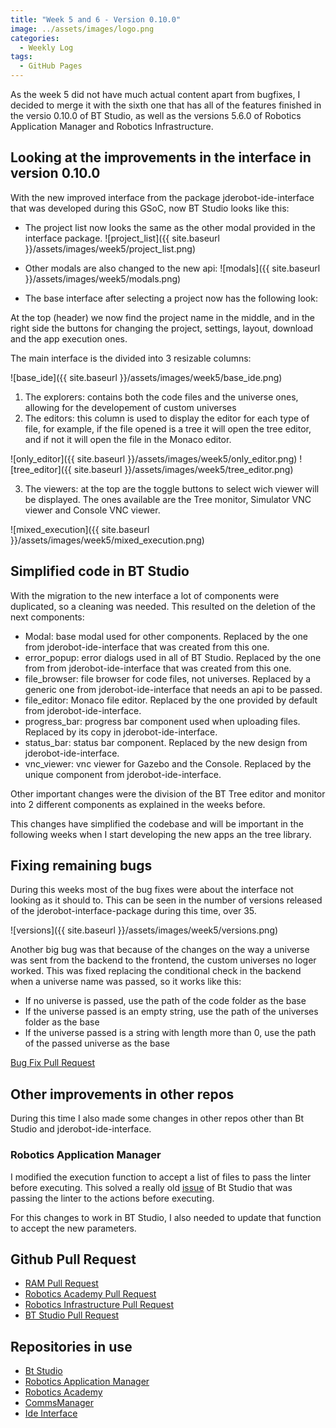 ```yaml
---
title: "Week 5 and 6 - Version 0.10.0"  
image: ../assets/images/logo.png  
categories:
  - Weekly Log  
tags:
  - GitHub Pages  
---
```


As the week 5 did not have much actual content apart from bugfixes, I decided to merge it with the sixth one that has all of the features finished in the versio 0.10.0 of BT Studio, as well as the versions 5.6.0 of Robotics Application Manager and Robotics Infrastructure.

## Looking at the improvements in the interface in version 0.10.0

With the new improved interface from the package jderobot-ide-interface that was developed during this GSoC, now BT Studio looks like this:

* The project list now looks the same as the other modal provided in the interface package.
![project_list]({{ site.baseurl }}/assets/images/week5/project_list.png)

* Other modals are also changed to the new api:
![modals]({{ site.baseurl }}/assets/images/week5/modals.png)

* The base interface after selecting a project now has the following look:

At the top (header) we now find the project name in the middle, and in the right side the buttons for changing the project, settings, layout, download and the app execution ones.

The main interface is the divided into 3 resizable columns:

![base_ide]({{ site.baseurl }}/assets/images/week5/base_ide.png)

1. The explorers: contains both the code files and the universe ones, allowing for the developement of custom universes
2. The editors: this column is used to display the editor for each type of file, for example, if the file opened is a tree it will open the tree editor, and if not it will open the file in the Monaco editor.

![only_editor]({{ site.baseurl }}/assets/images/week5/only_editor.png)
![tree_editor]({{ site.baseurl }}/assets/images/week5/tree_editor.png)

3. The viewers: at the top are the toggle buttons to select wich viewer will be displayed. The ones available are the Tree monitor, Simulator VNC viewer and Console VNC viewer.

![mixed_execution]({{ site.baseurl }}/assets/images/week5/mixed_execution.png)

## Simplified code in BT Studio

With the migration to the new interface a lot of components were duplicated, so a cleaning was needed. This resulted on the deletion of the next components:

* Modal: base modal used for other components. Replaced by the one from jderobot-ide-interface that was created from this one.
* error_popup: error dialogs used in all of BT Studio. Replaced by the one from from jderobot-ide-interface that was created from this one.
* file_browser: file browser for code files, not universes. Replaced by a generic one from jderobot-ide-interface that needs an api to be passed.
* file_editor: Monaco file editor. Replaced by the one provided by default from jderobot-ide-interface.
* progress_bar: progress bar component used when uploading files. Replaced by its copy in jderobot-ide-interface.
* status_bar: status bar component. Replaced by the new design from jderobot-ide-interface.
* vnc_viewer: vnc viewer for Gazebo and the Console. Replaced by the unique component from jderobot-ide-interface.

Other important changes were the division of the BT Tree editor and monitor into 2 different components as explained in the weeks before.

This changes have simplified the codebase and will be important in the following weeks when I start developing the new apps an the tree library.

## Fixing remaining bugs

During this weeks most of the bug fixes were about the interface not looking as it should to. This can be seen in the number of versions released of the jderobot-interface-package during this time, over 35.

![versions]({{ site.baseurl }}/assets/images/week5/versions.png)

Another big bug was that because of the changes on the way a universe was sent from the backend to the frontend, the custom universes no loger worked. This was fixed replacing the conditional check in the backend when a universe name was passed, so it works like this:

* If no universe is passed, use the path of the code folder as the base
* If the universe passed is an empty string, use the path of the universes folder as the base
* If the universe passed is a string with length more than 0, use the path of the passed universe as the base

[Bug Fix Pull Request](https://github.com/JdeRobot/bt-studio/pull/313)

## Other improvements in other repos

During this time I also made some changes in other repos other than Bt Studio and jderobot-ide-interface.

### Robotics Application Manager

I modified the execution function to accept a list of files to pass the linter before executing. This solved a really old [issue](https://github.com/JdeRobot/bt-studio/issues/138) of Bt Studio that was passing the linter to the actions before executing.

For this changes to work in BT Studio, I also needed to update that function to accept the new parameters.

## Github Pull Request

* [RAM Pull Request](https://github.com/JdeRobot/RoboticsApplicationManager/pull/223)
* [Robotics Academy Pull Request](https://github.com/JdeRobot/RoboticsAcademy/pull/3132)
* [Robotics Infrastructure Pull Request](https://github.com/JdeRobot/RoboticsInfrastructure/pull/524)
* [BT Studio Pull Request](https://github.com/JdeRobot/bt-studio/pull/308)

## Repositories in use

* [Bt Studio](https://github.com/JdeRobot/bt-studio)
* [Robotics Application Manager](https://github.com/JdeRobot/RoboticsApplicationManager)
* [Robotics Academy](https://github.com/JdeRobot/RoboticsAcademy)
* [CommsManager](https://github.com/JdeRobot/jderobot-commsmanager)
* [Ide Interface](https://github.com/JdeRobot/jderobot-ide-interface)

